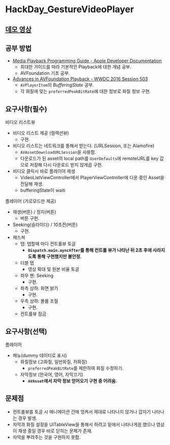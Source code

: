# HackDay_GestureVideoPlayer

## [데모 영상](https://youtu.be/F3nACRtB1TY)

## 공부 방법
- [Media Playback Programming Guide - Apple Developer Documentation](https://developer.apple.com/library/content/documentation/AudioVideo/Conceptual/MediaPlaybackGuide/Contents/Resources/en.lproj/Introduction/Introduction.html#//apple_ref/doc/uid/TP40016757-CH1-SW1)
  - 최대한 가이드를 따라 기본적인 Playback에 대한 개념 공부.
  - AVFoundation 기초 공부.
- [Advances in AVFoundation Playback - WWDC 2016 Session 503](https://developer.apple.com/videos/play/wwdc2016/503/)
  - `AVPlayerItem`의 *BufferingState* 공부.
  - 각 화질에 맞는 `preferredPeakBitRate`에 대한 정보로 화질 정보 구현.

## 요구사항(필수)
비디오 리스트뷰
- 비디오 리스트 제공 (컬렉션뷰)
  - 구현.
- 비디오 리스트는 네트워크를 통해서 받는다. (URLSession, 또는 Alamofire)
  -  `AVAssetDownloadURLSession`을 사용함.
  -  다운로드가 된 asset의 local path를 `UserDefaults`에 remoteURL를 key 값으로 저장해 다시 다운로드 받지 않게끔 구현.
- 비디오 클릭시 바로 플레이어 재생
  - VideoListViewController에서 PlayerViewController에 다운 중인 Asset을 전달해 재생.
  - bufferingState이 waiti

플레이어 (가로모드만 제공)
- 재생(버튼) / 정지(버튼)
  - 버튼 구현.
- Seeking(슬라이더) / 10초전(버튼)
  - 구현.
- 제스쳐
  - 탭: 탭할때 마다 컨트롤뷰 토글
    - **`Dispatch.main.ayncAfter`를 통해 컨트롤 뷰가 나타난 뒤 2초 후에 사라지도록 통해 구현했지만 불안정.**
  - 더블 탭
    - 영상 확대 및 원본 비율 토글
  - 좌우 팬: Seeking
    - 구현.
  - 좌측 상하: 화면 밝기
    - 구현.
  - 우측 상하: 볼륨 조절
    - 구현.
  - 컨트롤뷰 잠금
  
## 요구사항(선택)
플레이어
- 메뉴(dummy 데이터로 표시)
  - 화질정보 (고화질, 일반화질, 저화질)
    - `preferredPeakBitRate`를 제한하여 화질 수정하기.
  - 자막정보 (한국어, 영어, 자막끄기)
    - **`AVAsset`에서 자막 정보 얻어오기 구현 중 어려움.**

## 문제점
- 컨트롤뷰를 토글 시 애니메이션 간에 엉켜서 제대로 나타나지 않거나 갑자기 나타나는 경우 발생.
- 자막과 화질 설정을 UITableView을 통해서 하려고 밑에서 나타나게끔 했으나 영상이 재생 중일 경우 바로 닫히는 문제가 존재.
- 자막을 뿌려주는 것을 구현하지 못함.
